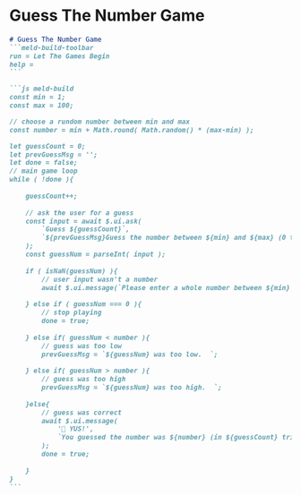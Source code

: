 
# Guess The Number Game

````md
# Guess The Number Game
```meld-build-toolbar
run = Let The Games Begin
help =
```

```js meld-build
const min = 1;
const max = 100;

// choose a rundom number between min and max
const number = min + Math.round( Math.random() * (max-min) );

let guessCount = 0;
let prevGuessMsg = '';
let done = false;
// main game loop
while ( !done ){
	
	guessCount++;
	
	// ask the user for a guess
	const input = await $.ui.ask(
		`Guess ${guessCount}`,
		`${prevGuessMsg}Guess the number between ${min} and ${max} (0 to stop)`
	);
	const guessNum = parseInt( input );
	
	if ( isNaN(guessNum) ){
		// user input wasn't a number
		await $.ui.message(`Please enter a whole number between ${min} and ${max}`);
		
	} else if ( guessNum === 0 ){
		// stop playing
		done = true; 
		
	} else if( guessNum < number ){
		// guess was too low
		prevGuessMsg = `${guessNum} was too low.  `;
	
	} else if( guessNum > number ){
		// guess was too high
		prevGuessMsg = `${guessNum} was too high.  `;
		
	}else{
		// guess was correct
		await $.ui.message(
			'🥳 YUS!',
			`You guessed the number was ${number} (in ${guessCount} tries)`
		);
		done = true;
		
	}
}
```
````
